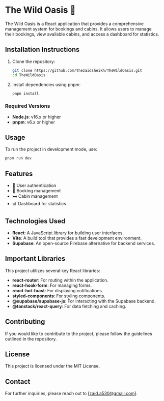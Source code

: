 # The Wild Oasis 🌴

The Wild Oasis is a React application that provides a comprehensive management system for bookings and cabins. It allows users to manage their bookings, view available cabins, and access a dashboard for statistics.

## Installation Instructions

1. Clone the repository:
   ```bash
   git clone https://github.com/thezaidsheikh/TheWildOasis.git
   cd TheWildOasis
   ```
2. Install dependencies using pnpm:
   ```bash
   pnpm install
   ```

### Required Versions

- **Node.js**: v16.x or higher
- **pnpm**: v6.x or higher

## Usage

To run the project in development mode, use:

```bash
pnpm run dev
```

## Features

- 🏨 User authentication
- 📅 Booking management
- 🛏️ Cabin management
- 📊 Dashboard for statistics

## Technologies Used

- **React**: A JavaScript library for building user interfaces.
- **Vite**: A build tool that provides a fast development environment.
- **Supabase**: An open-source Firebase alternative for backend services.

## Important Libraries

This project utilizes several key React libraries:

- **react-router**: For routing within the application.
- **react-hook-form**: For managing forms.
- **react-hot-toast**: For displaying notifications.
- **styled-components**: For styling components.
- **@supabase/supabase-js**: For interacting with the Supabase backend.
- **@tanstack/react-query**: For data fetching and caching.

## Contributing

If you would like to contribute to the project, please follow the guidelines outlined in the repository.

## License

This project is licensed under the MIT License.

## Contact

For further inquiries, please reach out to [zaid.a530@gmail.com].
